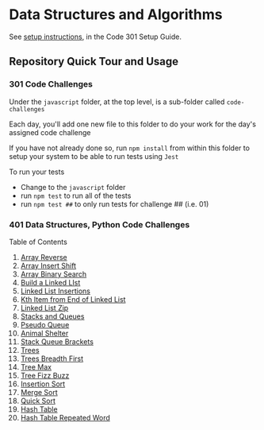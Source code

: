 # Data Structures and Algorithms

See [setup instructions](https://codefellows.github.io/setup-guide/code-301/3-code-challenges), in the Code 301 Setup Guide.

## Repository Quick Tour and Usage

### 301 Code Challenges

Under the `javascript` folder, at the top level, is a sub-folder called `code-challenges`

Each day, you'll add one new file to this folder to do your work for the day's assigned code challenge

If you have not already done so, run `npm install` from within this folder to setup your system to be able to run tests using `Jest`

To run your tests

- Change to the `javascript` folder
- run `npm test` to run all of the tests
- run `npm test ##` to only run tests for challenge ## (i.e. 01)

### 401 Data Structures, Python Code Challenges

Table of Contents

1. [Array Reverse](python/array_reverse/README.md)
2. [Array Insert Shift](python/array_insert_shift/README.md)
3. [Array Binary Search](python/array-binary-search/README.md)
4. [Build a Linked LIst](python/docs/linked_list/README.md)
5. [Linked List Insertions](python/docs/linked_list_insertions/README.md)
6. [Kth Item from End of Linked List](python/docs/linked_list_kth/README.md)
7. [Linked List Zip](python/docs/linked_list_zip/README.md)
8. [Stacks and Queues](python/docs/stack_and_queue/README.md)
9. [Pseudo Queue](python/docs/stack_queue_pseudo/README.md)
10. [Animal Shelter](python/docs/stack_queue_animal_shelter/README.md)
11. [Stack Queue Brackets](python/docs/stack_queue_brackets/README.md)
12. [Trees](python/docs/trees/README.md)
13. [Trees Breadth First](python/docs/tree_breadth_first/README.md)
14. [Tree Max](python/docs/trees/README.md)
15. [Tree Fizz Buzz](python/docs/tree_fizz_buzz/README.md)
16. [Insertion Sort](sorting/insertion/README.md)
17. [Merge Sort](sorting/merge/README.md)
18. [Quick Sort](sorting/quick/README.md)
19. [Hash Table](python/docs/hashtable/README.md)
20. [Hash Table Repeated Word](python/docs/hashtable_repeated_word/README.md)
